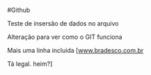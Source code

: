 #Github

Teste de insersão de dados no arquivo

Alteração para ver como o GIT funciona

Mais uma linha incluida [www.bradesco.com.br



Tá legal. heim?]
